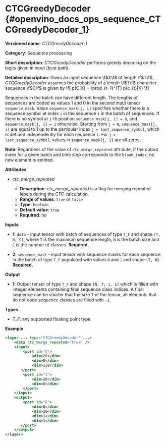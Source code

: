 # CTCGreedyDecoder {#openvino_docs_ops_sequence_CTCGreedyDecoder_1}

**Versioned name**: *CTCGreedyDecoder-1*

**Category**: Sequence processing

**Short description**: *CTCGreedyDecoder* performs greedy decoding on the logits given in input (best path).

**Detailed description**:
Given an input sequence \f$X\f$ of length \f$T\f$, *CTCGreedyDecoder* assumes the probability of a length \f$T\f$ character sequence \f$C\f$ is given by
\f[
p(C|X) = \prod_{t=1}^{T} p(c_{t}|X)
\f]

Sequences in the batch can have different length. The lengths of sequences are coded as values 1 and 0 in the second input tensor `sequence_mask`. Value `sequence_mask[j, i]` specifies whether there is a sequence symbol at index `i` in the sequence `i` in the batch of sequences. If there is no symbol at `j`-th position `sequence_mask[j, i] = 0`, and `sequence_mask[j, i] = 1` otherwise. Starting from `j = 0`, `sequence_mass[j, i]` are equal to 1 up to the particular index `j = last_sequence_symbol`, which is defined independently for each sequence `i`. For `j > last_sequence_symbol`, values in `sequence_mask[j, i]` are all zeros.

**Note**: Regardless of the value of `ctc_merge_repeated` attribute, if the output index for a given batch and time step corresponds to the `blank_index`, no new element is emitted.

**Attributes**

* *ctc_merge_repeated*

  * **Description**: *ctc_merge_repeated* is a flag for merging repeated labels during the CTC calculation.
  * **Range of values**: `true` or `false`
  * **Type**: `boolean`
  * **Default value**: `true`
  * **Required**: *no*

**Inputs**

* **1**: `data` - input tensor with batch of sequences of type `T_F` and shape `[T, N, C]`, where `T` is the maximum sequence length, `N` is the batch size and `C` is the number of classes. **Required.**

* **2**: `sequence_mask` - input tensor with sequence masks for each sequence in the batch of type `T_F` populated with values `0` and `1` and shape `[T, N]`. **Required.**

**Output**

* **1**: Output tensor of type `T_F` and shape `[N, T, 1, 1]` which is filled with integer elements containing final sequence class indices. A final sequence can be shorter that the size `T` of the tensor, all elements that do not code sequence classes are filled with `-1`.

**Types**
* *T_F*: any supported floating point type.

**Example**

```xml
<layer ... type="CTCGreedyDecoder" ...>
    <data ctc_merge_repeated="true" />
    <input>
        <port id="0">
            <dim>20</dim>
            <dim>8</dim>
            <dim>128</dim>
       </port>
        <port id="1">
            <dim>20</dim>
            <dim>8</dim>
        </port>
    </input>
    <output>
        <port id="0">
            <dim>8</dim>
            <dim>20</dim>
            <dim>1</dim>
            <dim>1</dim>
       </port>
    </output>
</layer>
```